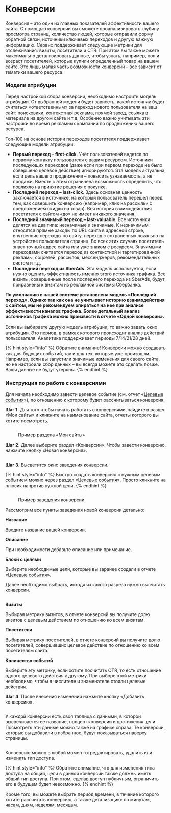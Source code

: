 # Конверсии

Конверсия – это один из главных показателей эффективности вашего сайта. С помощью конверсии вы сможете проанализировать глубину просмотра страниц, количество людей, которые отправили форму обратной связи, источники ключевых переходов и другую важную информацию. Сервис поддерживает следующие метрики для отслеживания: визиты, посетители и CTR. При этом вы также можете максимально детализировать данные, чтобы узнать, например, пол и возраст посетителей, которые купили определенный товар на вашем сайте. Это лишь малая часть возможности конверсий – все зависит от тематики вашего ресурса.

### **Модели атрибуции**

Перед настройкой сбора конверсии, необходимо настроить модель атрибуции. От выбранной модели будет зависеть, какой источник будет считаться «ответственным» за переход нового пользователя на ваш сайт: поисковики, контекстная реклама, прямой заход, ссылка в материале на другом сайте и т.д. Особенно важно учитывать эти настройки во время рекламных кампаний по продвижению вашего ресурса.

Топ-100 на основе истории переходов посетителя поддерживает следующие модели атрибуции:

* **Первый переход – first-click**. Учёт пользователей ведется по первому контакту пользователя с вашим ресурсом. Источники последующих переходов (даже если при первом переходе не было совершено целевое действие) игнорируются. Эта модель актуальна, если цель вашего продвижения – повысить узнаваемость, а не продажи. Вместе с этим ограничена возможность определить, что повлияло на принятие решения о покупке.
* **Последний переход – last-click**. Здесь основная ценность заключается в источнике, на который пользователь перешел перед тем, как совершить конверсию (например, клик на рассылки с предложением скидки на товар). Вся история взаимодействия посетителя с сайтом «до» не имеет никакого значения.
* **Последний значимый переход – last-valuable**. Все источники делятся на два типа: незначимые и значимые. К незначимым относятся прямые заходы по URL сайта в адресной строке, внутренние переходы по сайту, переход с сохраненных локально на устройстве пользователя страниц. Во всех этих случаях посетитель знает точный адрес сайта или уже знаком с ресурсом. Значимыми переходами считается переход из контекстной и таргетированной рекламы, соцсетей, рассылок, мессенджеров, рекомендательных систем и т.д.
* **Последний переход из SberAds**. Эта модель используется, если нужно оценить эффективность именно этого источника трафика. Все визиты, совершенные после последнего перехода из SberAds, будут приравнены к визитам из рекламной системы Сбербанка.

**По умолчанию в нашей системе установлена модель «Последний переход». Однако так как она не учитывает историю взаимодействия с сайтом, мы не рекомендуем опираться на нее при анализе эффективности каналов трафика. Более детальный анализ источников трафика можно произвести в отчете «Одной конверсии».**\
\
Если вы выбираете другую модель атрибуции, то важно задать окно атрибуции. Это период, в рамках которого происходит анализ действий пользователя. Аналитика поддерживает периоды 7/14/21/28 дней.

{% hint style="info" %}
Обратите внимание! Конверсии можно создавать как для будущих событий, так и для тех, которые уже произошли. Например, если вы запустили значимые изменения для своего сайта, но не настроили сбор данных – вы всегда можете это сделать позже. Ваши данные не будут утеряны.
{% endhint %}

### Инструкция по работе с конверсиями

Для начала необходимо завести целевое событие (см. отчет «[Целевые события](celevye-sobytiya.md)»), по отношению к которому будет рассчитываться конверсия.

**Шаг 1.** Для того чтобы начать работать с конверсиями, зайдите в раздел «Мои сайты» и кликните на наименование сайта, отчеты которого вы хотите посмотреть.

<figure><img src="../../.gitbook/assets/top100.rambler.ru_19.png" alt=""><figcaption><p>Пример раздела «Мои сайты»</p></figcaption></figure>

**Шаг 2.** Далее выберите раздел «Конверсии». Чтобы завести конверсию, нажмите кнопку «Новая конверсия».

<figure><img src="../../.gitbook/assets/stat.top100.rambler.ru_stat_projects_7596044_conversions_dateStart=2023-07-07&#x26;dateEnd=2023-07-07&#x26;groupBy=five_minute&#x26;sample=1.png" alt=""><figcaption></figcaption></figure>

**Шаг 3.** Высветится окно заведения конверсии.

{% hint style="info" %}
Быстро создать конверсию с нужным целевым событием можно через раздел «[Целевые события](celevye-sobytiya.md)». Просто кликните на плюсик напротив нужной цели.
{% endhint %}

<figure><img src="../../.gitbook/assets/1.2.png" alt=""><figcaption><p>Пример заведения конверсии</p></figcaption></figure>

Рассмотрим все пункты заведения новой конверсии детально:

**Название**

Введите название вашей конверсии.

**Описание**

При необходимости добавьте описание или примечание.

**Блоки с целями**

Выберите необходимые цели, которые вы заранее создали в отчете «[Целевые события](celevye-sobytiya.md)».

Далее необходимо выбрать, исходя из какого разреза нужно высчитать конверсии.

<figure><img src="../../.gitbook/assets/1.3 (1).png" alt=""><figcaption></figcaption></figure>

**Визиты**

Выбирая метрику визитов, в отчете конверсий вы получите долю визитов с целевым действием по отношению ко всем визитам.

**Посетители**

Выбирая метрику посетителей, в отчете конверсий вы получите долю посетителей, совершивших целевое действие по отношению ко всем посетителям сайта.

**Количество событий**

Выберите эту метрику, если хотите посчитать CTR, то есть отношение одного целевого действия к другому. При выборе этой метрики необходимо, чтобы в числителе и знаменателе стояли целевые действия.

**Шаг 4**. После внесения изменений нажмите кнопку «Добавить конверсию».

<figure><img src="../../.gitbook/assets/1.5.png" alt=""><figcaption></figcaption></figure>

У каждой конверсии есть своя таблица с данными, в которой высвечивается ее название, процент конверсии и достижения цели. Посмотреть эти данные можно также на графике справа. Те конверсии, которые вы добавили в избранное, будут показываться наверху страницы.

<figure><img src="../../.gitbook/assets/1.6.png" alt=""><figcaption></figcaption></figure>

Конверсию можно в любой момент отредактировать, удалить или изменить тип доступа.&#x20;

{% hint style="info" %}
Обратите внимание, что для изменения типа доступа на общий, цели в данной конверсии также должны иметь общий тип доступа. При этом, сделав доступ публичным, ограничить его в будущем будет невозможно.&#x20;
{% endhint %}

Кроме того, вы можете выбрать период времени, в течение которого хотите рассчитать конверсию, а также детализацию: по минутам, часам, дням, неделям, месяцам.

